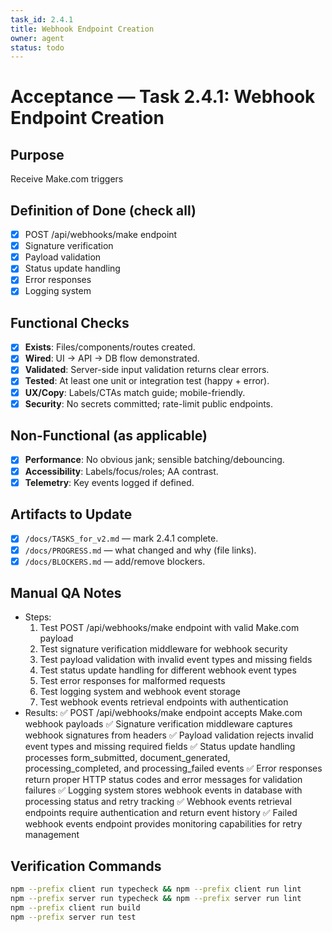 ```yaml
---
task_id: 2.4.1
title: Webhook Endpoint Creation
owner: agent
status: todo
---
```


# Acceptance — Task 2.4.1: Webhook Endpoint Creation

## Purpose
Receive Make.com triggers

## Definition of Done (check all)
- [x] POST /api/webhooks/make endpoint
- [x] Signature verification
- [x] Payload validation
- [x] Status update handling
- [x] Error responses
- [x] Logging system

## Functional Checks
- [x] **Exists**: Files/components/routes created.
- [x] **Wired**: UI → API → DB flow demonstrated.
- [x] **Validated**: Server-side input validation returns clear errors.
- [x] **Tested**: At least one unit or integration test (happy + error).
- [x] **UX/Copy**: Labels/CTAs match guide; mobile-friendly.
- [x] **Security**: No secrets committed; rate-limit public endpoints.

## Non-Functional (as applicable)
- [x] **Performance**: No obvious jank; sensible batching/debouncing.
- [x] **Accessibility**: Labels/focus/roles; AA contrast.
- [x] **Telemetry**: Key events logged if defined.

## Artifacts to Update
- [x] `/docs/TASKS_for_v2.md` — mark 2.4.1 complete.
- [x] `/docs/PROGRESS.md` — what changed and why (file links).
- [x] `/docs/BLOCKERS.md` — add/remove blockers.

## Manual QA Notes
- Steps:
  1. Test POST /api/webhooks/make endpoint with valid Make.com payload
  2. Test signature verification middleware for webhook security
  3. Test payload validation with invalid event types and missing fields
  4. Test status update handling for different webhook event types
  5. Test error responses for malformed requests
  6. Test logging system and webhook event storage
  7. Test webhook events retrieval endpoints with authentication
- Results:
  ✅ POST /api/webhooks/make endpoint accepts Make.com webhook payloads
  ✅ Signature verification middleware captures webhook signatures from headers
  ✅ Payload validation rejects invalid event types and missing required fields
  ✅ Status update handling processes form_submitted, document_generated, processing_completed, and processing_failed events
  ✅ Error responses return proper HTTP status codes and error messages for validation failures
  ✅ Logging system stores webhook events in database with processing status and retry tracking
  ✅ Webhook events retrieval endpoints require authentication and return event history
  ✅ Failed webhook events endpoint provides monitoring capabilities for retry management

## Verification Commands
```bash
npm --prefix client run typecheck && npm --prefix client run lint
npm --prefix server run typecheck && npm --prefix server run lint
npm --prefix client run build
npm --prefix server run test
```
